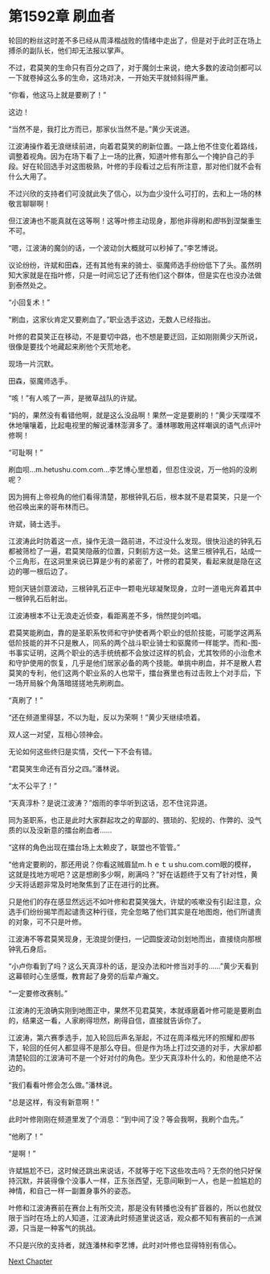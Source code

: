 # 第1592章 刷血者

轮回的粉丝这时差不多已经从周泽楷战败的情绪中走出了，但是对于此时正在场上搏杀的副队长，他们却无法报以掌声。

不过，君莫笑的生命只有百分之四了，对于魔剑士来说，绝大多数的波动剑都可以一下就卷掉这么多的生命，这场对决，一开始天平就倾斜得严重。

“你看，他这马上就是要刷了！”

这边！

“当然不是，我打比方而已，那家伙当然不是。”黄少天说道。

江波涛操作着无浪继续前进，向着君莫笑的刷新位置。一路上他不住变化着路线，调整着视角。因为在场下看了上一场的比赛，知道叶修有那么一个掩护自己的手段。好在轮回选手对这图极熟，叶修的手段看过之后有所注意，那对他们就不会有什么大用了。

不过兴欣的支持者们可没就此失了信心，以为血少没什么可打的，去和上一场的林敬言聊聊啊！

但江波涛也不能真就在这等啊！这等叶修主动现身，那他非得刷和*图*书到涅槃重生不可。

“嗯，江波涛的魔剑的话，一个波动剑大概就可以秒掉了。”李艺博说。

议论纷纷，许斌和田森，还有其他有来的骑士、驱魔师选手纷纷低下了头。虽然明知大家就是在指叶修，只是一时间忘记了还有他们这个群体，但是实在也没办法做到泰然处之。

“小回复术！”

“刷血，这家伙肯定又要刷血了。”职业选手这边，无数人已经指出。

叶修的君莫笑正在移动，不是要切中路，也不想是要迂回，正如刚刚黄少天所说，很像是要找个地藏起来刷他个天荒地老。

现场一片沉默。

田森，驱魔师选手。

“咳！”有人咳了一声，是微草战队的许斌。

“妈的，果然没有看错他啊，就是这么没品啊！果然一定是要刷的！”黄少天喋喋不休地嚷嚷着，比起电视里的解说潘林澎湃多了。潘林哪敢用这样嘲讽的语气点评叶修啊！

“可耻啊！”

刷血呗…m.hetushu.com.com…李艺博心里想着，但忍住没说，万一他妈的没刷呢？

因为拥有上帝视角的他们看得清楚，那根钟乳石后，根本就不是君莫笑，只是一个他召唤出来的哥布林而已。

许斌，骑士选手。

江波涛此时防着这一点，操作无浪一路前进，不过没什么发现。很快沿途的钟乳石都被筛检了一遍，君莫笑隐蔽的位置，只剩前方这一处。这里三根钟乳石，站成一个三角形，在这洞里来说已算是少有的紧密了，叶修的君莫笑，看起来就是隐在这边的哪一根后边了。

短剑天链剑意波动，三根钟乳石正中一颗电光球凝聚现身，立时一道电光奔着其中一根钟乳石后射出。

江波涛根本不让无浪走近侦查，看距离差不多，悄然提剑吟唱。

君莫笑能刷血，靠的是圣职系牧师和守护使者两个职业的低阶技能，可能学这两系低阶技能的并不只是散人，同系的两个战斗职业骑士和驱魔师一样能学。而和-图-书事实证明，这两个职业的选手统统都不会放过这样的机会，尤其牧师的小治愈术和守护使用的恢复，几乎是他们居家必备的两个技能。单挑中刷血，并不是散人君莫笑的专利，他们这两个职业系的人也常干，擂台赛里也有过击败上个对手后，下一场开局躲个角落暗搓搓地先刷刷血。

“真刷了！”

“还在频道里得瑟，不以为耻，反以为荣啊！”黄少天继续喷着。

双人这一对望，互相心领神会。

无论如何这些终归是实情，交代一下不会有错。

“君莫笑生命还有百分之四。”潘林说。

“太不公平了！”

“天真淳朴？是说江波涛？”烟雨的李华听到这话，忍不住诧异道。

同为圣职系，也正是此时大家群起攻之的卑鄙的、猥琐的、犯规的、作弊的、没气质的以及没新意的擂台刷血者……

“这样的角色出现在擂台场上太赖皮了，联盟也不管管。”

“他肯定要刷的，那还用说？你看这贼眉鼠m.ｈｅｔｕshu.com.coｍ眼的模样，这就是找地方呢吧？这是想刷多少啊，刷满吗？”好在话题终于又有了针对性，黄少天将话题非常及时地聚焦到了正在进行的比赛。

只是他们的存在感显然远远不如叶修和君莫笑强大，许斌的咳嗽没有引起注意，众选手们纷纷揭竿而起谴责这种行径，完全忽略了他们其实是在地图炮，他们所谴责的对象，可不只是叶修。

江波涛不等君莫笑现身，无浪提剑便扫，一记圆旋波动剑划地而出，直接绕向那根钟乳石身后。

“小卢你看到了吗？这么天真淳朴的话，是没办法和叶修当对手的……”黄少天看到这幕顿时心生感慨，教育起了身旁的后辈卢瀚文。

“一定要修改赛制。”

江波涛的无浪确实刚到地图正中，果然不见君莫笑，本就琢磨着叶修可能是要刷血的，结果这一看，人家刷得坦然，刷得自信，直接就告诉你了。

江波涛，第六赛季选手，加入轮回后声名渐起，不过在周泽楷光环的照耀和*图*书下，轮回的任何人都显得不是那么夺目。但是作为场上打过交道的对手，大家却都清楚轮回的江波涛可不是一个好对付的角色。至少天真淳朴什么的，和他是绝不沾边的。

“我们看看叶修会怎么做。”潘林说。

“总是这样，有没有新意啊！”

此时叶修刚刚在频道里发了个消息：“到中间了没？等会我啊，我刷个血先。”

“他刷了！”

“是啊！”

许斌尴尬不已，这时候还跳出来说话，不就等于吃下这些攻击吗？无奈的他只好保持沉默，并装得像个没事人一样，正东张西望，无意间瞅到一人，也是一脸尴尬的神情，和自己一样一副置身事外的姿态。

叶修和江波涛赛前在赛台上有所交流，那是没有转播也没有扩音器的，所以也就仅限于当时在场上的人知道，江波涛此时频道里说这话，观众都不知有赛前的一点渊源，只当是一种客气的挑战。

不只是兴欣的支持者，就连潘林和李艺博，此时对叶修也显得特别有信心。



[Next Chapter](%E7%AC%AC1593%E7%AB%A0%20%E5%89%8D%E8%BE%88%E7%9A%84%E5%8F%AF%E6%80%95.md)